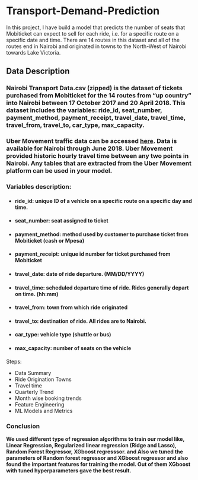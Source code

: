 # Transport-Demand-Prediction
In this project, I have build a model that predicts the number of seats that Mobiticket can expect to sell for each ride, i.e. for a specific route on a specific date and time. There are 14 routes in this dataset and all of the routes end in Nairobi and originated in towns to the North-West of Nairobi towards Lake Victoria.

## <b> Data Description </b>

### <b>Nairobi Transport Data.csv (zipped)</b> is the dataset of tickets purchased from Mobiticket for the 14 routes from “up country” into Nairobi between 17 October 2017 and 20 April 2018. This dataset includes the variables: ride_id, seat_number, payment_method, payment_receipt, travel_date, travel_time, travel_from, travel_to, car_type, max_capacity.
### Uber Movement traffic data can be accessed [here](https://movement.uber.com). Data is available for Nairobi through June 2018. Uber Movement provided historic hourly travel time between any two points in Nairobi. Any tables that are extracted from the Uber Movement platform can be used in your model.
### Variables description:
* #### ride_id: unique ID of a vehicle on a specific route on a specific day and time.
* #### seat_number: seat assigned to ticket
* #### payment_method: method used by customer to purchase ticket from Mobiticket (cash or Mpesa)
* #### payment_receipt: unique id number for ticket purchased from Mobiticket
* #### travel_date: date of ride departure. (MM/DD/YYYY)
* #### travel_time: scheduled departure time of ride. Rides generally depart on time. (hh:mm)
* #### travel_from: town from which ride originated
* #### travel_to: destination of ride. All rides are to Nairobi.
* #### car_type: vehicle type (shuttle or bus)
* #### max_capacity: number of seats on the vehicle

Steps:

* Data Summary
* Ride Origination Towns
* Travel time
* Quarterly Trend
* Month wise booking trends
* Feature Engineering
* ML Models and Metrics


### **Conclusion**

**We used different type of regression algorithms to train our model like, Linear Regression, Regularized linear regression (Ridge and Lasso), Random Forest Regressor, XGboost regresssor. and Also we tuned the parameters of Random forest regressor and XGboost regressor and also found the important features for training the model. Out of them XGboost with tuned hyperparameters gave the best result.**
